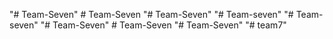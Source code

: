 "# Team-Seven" 
#   T e a m - S e v e n  
 "# Team-Seven" 
"# Team-seven" 
"# Team-seven" 
"# Team-Seven" 
#   T e a m - S e v e n  
 "# Team-Seven" 
"# team7" 
